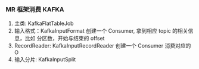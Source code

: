 ### MR 框架消费 KAFKA
1. 主类: KafkaFlatTableJob
2. 输入格式：KafkaInputFormat
创建一个 Consumer, 拿到相应 topic 的相关信息，比如 分区数，开始与结束的 offset
3. RecordReader: KafkaInputRecordReader
创建一个 Consumer 消费对应的 O
4. 输入分片: KafkaInputSplit